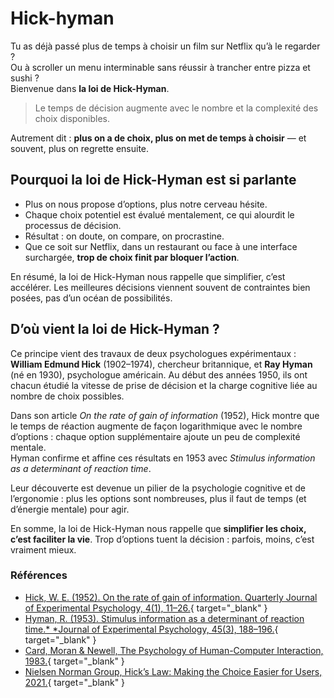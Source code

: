 # Hick-hyman

Tu as déjà passé plus de temps à choisir un film sur Netflix qu’à le regarder ?  
Ou à scroller un menu interminable sans réussir à trancher entre pizza et sushi ?  
Bienvenue dans **la loi de Hick-Hyman**.

> Le temps de décision augmente avec le nombre et la complexité des choix disponibles.

Autrement dit : **plus on a de choix, plus on met de temps à choisir** — et souvent, plus on regrette ensuite.

## Pourquoi la loi de Hick-Hyman est si parlante

* Plus on nous propose d’options, plus notre cerveau hésite.
* Chaque choix potentiel est évalué mentalement, ce qui alourdit le processus de décision.
* Résultat : on doute, on compare, on procrastine.
* Que ce soit sur Netflix, dans un restaurant ou face à une interface surchargée, **trop de choix finit par bloquer l’action**.

En résumé, la loi de Hick-Hyman nous rappelle que simplifier, c’est accélérer.
Les meilleures décisions viennent souvent de contraintes bien posées, pas d’un océan de possibilités.

## D’où vient la loi de Hick-Hyman ?

Ce principe vient des travaux de deux psychologues expérimentaux : **William Edmund Hick** (1902–1974), chercheur britannique, et **Ray Hyman** (né en 1930), psychologue américain. Au début des années 1950, ils ont chacun étudié la vitesse de prise de décision et la charge cognitive liée au nombre de choix possibles.  

Dans son article _On the rate of gain of information_ (1952), Hick montre que le temps de réaction augmente de façon logarithmique avec le nombre d’options : chaque option supplémentaire ajoute un peu de complexité mentale.  
Hyman confirme et affine ces résultats en 1953 avec _Stimulus information as a determinant of reaction time_.

Leur découverte est devenue un pilier de la psychologie cognitive et de l’ergonomie : plus les options sont nombreuses, plus il faut de temps (et d’énergie mentale) pour agir.  

En somme, la loi de Hick-Hyman nous rappelle que **simplifier les choix, c’est faciliter la vie**. Trop d’options tuent la décision : parfois, moins, c’est vraiment mieux.

### Références

* [Hick, W. E. (1952). On the rate of gain of information. Quarterly Journal of Experimental Psychology, 4(1), 11–26.](https://www2.psychology.uiowa.edu/faculty/mordkoff/InfoProc/pdfs/Hick%201952.pdf){ target="_blank" }
* [Hyman, R. (1953). Stimulus information as a determinant of reaction time.* *Journal of Experimental Psychology, 45(3), 188–196.](https://psycnet.apa.org/record/1954-00412-001){ target="_blank" }
* [Card, Moran & Newell, The Psychology of Human-Computer Interaction, 1983.](https://www.taylorfrancis.com/books/mono/10.1201/9780203736166/psychology-human-computer-interaction-stuart-card){ target="_blank" }
* [Nielsen Norman Group, Hick’s Law: Making the Choice Easier for Users, 2021.](https://www.interaction-design.org/literature/article/hick-s-law-making-the-choice-easier-for-users){ target="_blank" }
